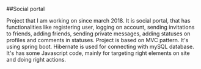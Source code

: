##Social portal

Project that I am working on since march 2018. It is social portal, that has functionalities like registering user, logging on account, sending invitations to friends, adding friends, sending private messages, adding statuses on profiles and comments in statuses. Project is based on MVC pattern. It's using spring boot. Hibernate is used for connecting with mySQL database. It's has some Javascript code, mainly for targeting right elements on site and doing right actions.
